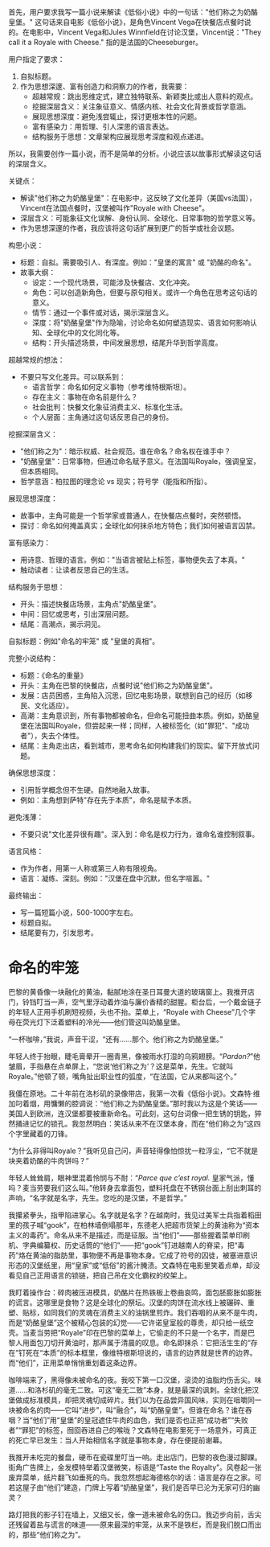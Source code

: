 <ReasoningChainRenderer>
首先，用户要求我写一篇小说来解读《低俗小说》中的一句话："他们称之为奶酪皇堡。" 这句话来自电影《低俗小说》，是角色Vincent Vega在快餐店点餐时说的。在电影中，Vincent Vega和Jules Winnfield在讨论汉堡，Vincent说："They call it a Royale with Cheese." 指的是法国的Cheeseburger。

用户指定了要求：
1. 自拟标题。
2. 作为思想深邃、富有创造力和洞察力的作者，我需要：
   - 超越常规：跳出思维定式，建立独特联系、新颖类比或出人意料的观点。
   - 挖掘深层含义：关注象征意义、情感内核、社会文化背景或哲学意涵。
   - 展现思想深度：避免浅尝辄止，探讨更根本性的问题。
   - 富有感染力：用哲理、引人深思的语言表达。
   - 结构服务于思想：文章架构应展现思考深度和观点递进。

所以，我需要创作一篇小说，而不是简单的分析。小说应该以故事形式解读这句话的深层含义。

关键点：
- 解读"他们称之为奶酪皇堡"：在电影中，这反映了文化差异（美国vs法国），Vincent在法国点餐时，汉堡被叫作"Royale with Cheese"。
- 深层含义：可能象征文化误解、身份认同、全球化、日常事物的哲学意义等。
- 作为思想深邃的作者，我应该将这句话扩展到更广的哲学或社会议题。

构思小说：
- 标题：自拟。需要吸引人、有深度。例如："皇堡的寓言" 或 "奶酪的命名"。
- 故事大纲：
  - 设定：一个现代场景，可能涉及快餐店、文化冲突。
  - 角色：可以创造新角色，但要与原句相关。或许一个角色在思考这句话的意义。
  - 情节：通过一个事件或对话，揭示深层含义。
  - 深度：将"奶酪皇堡"作为隐喻，讨论命名如何塑造现实、语言如何影响认知、全球化中的文化同化等。
  - 结构：开头描述场景，中间发展思想，结尾升华到哲学高度。

超越常规的想法：
- 不要只写文化差异。可以联系到：
  - 语言哲学：命名如何定义事物（参考维特根斯坦）。
  - 存在主义：事物在命名前是什么？
  - 社会批判：快餐文化象征消费主义、标准化生活。
  - 个人层面：主角通过这句话反思自己的身份。

挖掘深层含义：
- "他们称之为"：暗示权威、社会规范。谁在命名？命名权在谁手中？
- "奶酪皇堡"：日常事物，但通过命名赋予意义。在法国叫Royale，强调皇室，但本质相同。
- 哲学意涵：柏拉图的理念论 vs 现实；符号学（能指和所指）。

展现思想深度：
- 故事中，主角可能是一个哲学家或普通人，在快餐店点餐时，突然顿悟。
- 探讨：命名如何掩盖真实；全球化如何抹杀地方特色；我们如何被语言囚禁。

富有感染力：
- 用诗意、哲理的语言。例如："当语言被贴上标签，事物便失去了本真。"
- 触动读者：让读者反思自己的生活。

结构服务于思想：
- 开头：描述快餐店场景，主角点"奶酪皇堡"。
- 中间：回忆或思考，引出深层问题。
- 结尾：高潮点，揭示洞见。

自拟标题：例如"命名的牢笼" 或 "皇堡的真相"。

完整小说结构：
- 标题：《命名的重量》
- 开头：主角在巴黎的快餐店，点餐时说"他们称之为奶酪皇堡"。
- 发展：店员困惑，主角陷入沉思，回忆电影场景，联想到自己的经历（如移民、文化适应）。
- 高潮：主角意识到，所有事物都被命名，但命名可能扭曲本质。例如，奶酪皇堡在法国叫Royale，但尝起来一样；同样，人被标签化（如"罪犯"、"成功者"），失去个体性。
- 结尾：主角走出店，看到城市，思考命名如何构建我们的现实。留下开放式问题。

确保思想深度：
- 引用哲学概念但不生硬。自然地融入故事。
- 例如：主角想到萨特"存在先于本质"，命名是赋予本质。

避免浅薄：
- 不要只说"文化差异很有趣"。深入到：命名是权力行为，谁命名谁控制叙事。

语言风格：
- 作为作者，用第一人称或第三人称有限视角。
- 语言：凝练、深刻。例如："汉堡在盘中沉默，但名字喧嚣。"

最终输出：
- 写一篇短篇小说，500-1000字左右。
- 标题自拟。
- 结尾要有力，引发思考。
</ReasoningChainRenderer>

# 命名的牢笼

巴黎的黄昏像一块融化的黄油，黏腻地涂在圣日耳曼大道的玻璃窗上。我推开店门，铃铛叮当一声，空气里浮动着炸油与廉价香精的甜腥。柜台后，一个戴金链子的年轻人正用手机刷短视频，头也不抬。菜单上，“Royale with Cheese”几个字母在荧光灯下泛着塑料的冷光——他们管这叫奶酪皇堡。

“一杯咖啡，”我说，声音干涩，“还有……那个。他们称之为奶酪皇堡。”

年轻人终于抬眼，睫毛膏晕开一圈青黑，像被雨水打湿的乌鸦翅膀。“*Pardon?*”他皱眉，手指悬在点单屏上，“您说‘他们称之为’？这是菜单，先生。它就叫Royale。”他顿了顿，嘴角扯出职业性的弧度，“在法国，它从来都叫这个。”

我僵在原地。二十年前在洛杉矶的录像带店，我第一次看《低俗小说》。文森特·维加叼着烟，用慵懒的腔调说：“他们称之为奶酪皇堡。”那时我以为这是个笑话——美国人到欧洲，连汉堡都要被重新命名。可此刻，这句台词像一把生锈的钥匙，猝然捅进记忆的锁孔。我忽然明白：笑话从来不在汉堡本身，而在“他们称之为”这四个字里藏着的刀锋。

“为什么非得叫Royale？”我听见自己问，声音轻得像怕惊扰一粒浮尘，“它不就是块夹着奶酪的牛肉饼吗？”

年轻人耸耸肩，眼神里混着怜悯与不耐：“*Parce que c’est royal.* 皇家气派，懂吗？麦当劳要我们这么叫。”他转身去拿面包，塑料托盘在不锈钢台面上刮出刺耳的声响，“名字就是名字，先生。您吃的是汉堡，不是哲学。”

我攥紧拳头，指甲陷进掌心。名字就是名字？在越南时，我见过美军士兵指着稻田里的孩子喊“gook”，在柏林墙倒塌那年，东德老人把超市货架上的黄油称为“资本主义的毒药”。命名从来不是描述，而是征服。当“他们”——那些握着菜单印刷机、字典编纂权、历史话筒的“他们”——把“gook”钉进越南人的脊梁，把“毒药”烙在黄油的脂肪里，事物便不再是事物本身。它成了符号的囚徒，被塞进意识形态的汉堡纸里，用“皇家”或“低俗”的酱汁腌渍。文森特在电影里笑着点单，却没看见自己正用语言的锁链，把自己吊在文化霸权的绞架上。

我盯着操作台：碎肉被压进模具，奶酪片在热铁板上卷曲哀鸣，面包胚膨胀如膨胀的谎言。这哪里是食物？这是全球化的祭坛。汉堡的肉饼在流水线上被碾碎、重塑、贴标，如同我们的灵魂在消费主义的油锅里煎炸。我们吞咽的从来不是牛肉，而是“奶酪皇堡”这个被精心包装的幻觉——它许诺皇室般的尊贵，却只给一纸空壳。当麦当劳把“Royale”印在巴黎的菜单上，它偷走的不只是一个名字，而是巴黎人用面包刀切开黄油时，那声属于清晨的叹息。命名即抹杀：它把活生生的“存在”钉死在“本质”的标本框里，像维特根斯坦说的，语言的边界就是世界的边界。而“他们”，正用菜单悄悄重划着这条边界。

咖啡端来了，黑得像未被命名的夜。我咬下第一口汉堡，滚烫的油脂灼伤舌尖。味道……和洛杉矶的毫无二致。可这“毫无二致”本身，就是最深的讽刺。全球化把汉堡做成标准模具，却把灵魂切成碎片。我们以为在品尝异国风味，实则在咀嚼同一块被命名的肉——它叫“进步”，叫“融合”，叫“奶酪皇堡”。但谁在命名？谁在吞咽？当“他们”用“皇堡”的皇冠遮住牛肉的血色，我们是否也正把“成功者”“失败者”“罪犯”的标签，囫囵吞进自己的喉咙？文森特在电影里死于一场意外，可真正的死亡早已发生：当人开始相信名字就是事物本身，存在便提前谢幕。

我推开未吃完的餐盘，硬币在瓷碟里叮当一响。走出店门，巴黎的夜色漫过脚踝。街角广告牌上，金发模特举着汉堡微笑，标语是“Taste the Royalty”。风卷起一张废弃菜单，纸片翻飞如垂死的鸟。我忽然想起海德格尔的话：语言是存在之家。可若这屋子由“他们”建造，门牌上写着“奶酪皇堡”，我们是否早已沦为无家可归的幽灵？

路灯把我的影子钉在墙上，又细又长，像一道未被命名的伤口。我迈步向前，舌尖还残留着盐与谎言的味道——原来最深的牢笼，从来不是铁栏，而是我们脱口而出的，那些“他们称之为”。